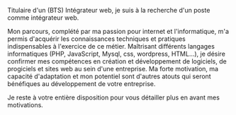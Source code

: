 Titulaire d'un (BTS) Intégrateur web, je suis à la recherche d'un poste comme intégrateur web.

Mon parcours, complété par ma passion pour internet et l'informatique, m'a permis d'acquérir les connaissances techniques et pratiques indispensables à l'exercice de ce métier. Maîtrisant différents langages informatiques (PHP, JavaScript, Mysql, css, wordpress, HTML…), je désire confirmer mes compétences en création et développement de logiciels, de progiciels et sites web au sein d'une entreprise. Ma forte motivation, ma capacité d'adaptation et mon potentiel sont d'autres atouts qui seront bénéfiques au développement de votre entreprise.

Je reste à votre entière disposition pour vous détailler plus en avant mes motivations.

